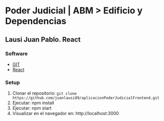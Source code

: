 # Poder Judicial | ABM > Edificio y Dependencias

## Lausi Juan Pablo. React

### Software

- [GIT](https://git-scm.com)
- [React](https://es.reactjs.org/)

### Setup

1. Clonar el repositorio: `git clone https://github.com/juanlausi89/aplicacionPoderJudicialFrontend.git`
2. Ejecutar: npm install
3. Ejecutar: npm start
4. Visualizar en el navegador en: http://localhost:3000


